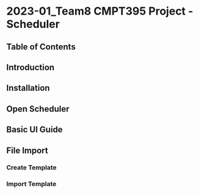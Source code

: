 # 2023-01_Team8 CMPT395 Project - Scheduler

## Table of Contents

## Introduction

## Installation

## Open Scheduler

## Basic UI Guide

## File Import

### Create Template

### Import Template